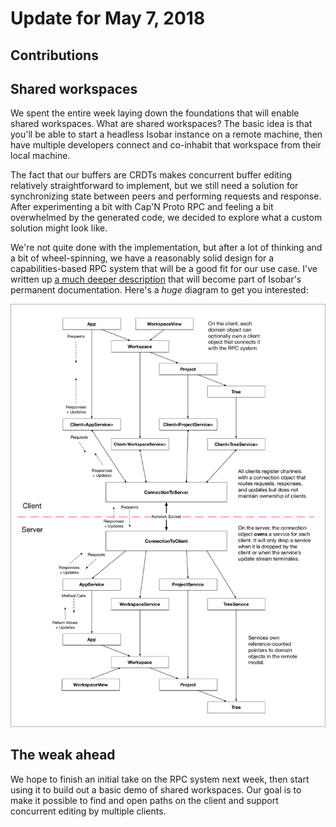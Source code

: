 # Update for May 7, 2018

## Contributions

## Shared workspaces

We spent the entire week laying down the foundations that will enable shared workspaces. What are shared workspaces? The basic idea is that you'll be able to start a headless Isobar instance on a remote machine, then have multiple developers connect and co-inhabit that workspace from their local machine.

The fact that our buffers are CRDTs makes concurrent buffer editing relatively straightforward to implement, but we still need a solution for synchronizing state between peers and performing requests and response. After experimenting a bit with Cap'N Proto RPC and feeling a bit overwhelmed by the generated code, we decided to explore what a custom solution might look like.

We're not quite done with the implementation, but after a lot of thinking and a bit of wheel-spinning, we have a reasonably solid design for a capabilities-based RPC system that will be a good fit for our use case. I've written up [a much deeper description](https://github.com/siberianmh/isobar/blob/shared-workspaces/docs/architecture/002_shared_workspaces.md) that will become part of Isobar's permanent documentation. Here's a *huge* diagram to get you interested:

![RPC Diagram](../images/rpc.png)

## The weak ahead

We hope to finish an initial take on the RPC system next week, then start using it to build out a basic demo of shared workspaces. Our goal is to make it possible to find and open paths on the client and support concurrent editing by multiple clients.
